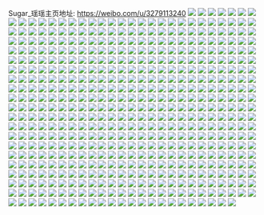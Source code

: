 Sugar_瑶瑶主页地址: https://weibo.com/u/3279113240 
![](https://wx4.sinaimg.cn/mw2000/c3734c18ly1h9cwtlo5gyj23402c0u0x.jpg) 
![](https://wx4.sinaimg.cn/mw2000/c3734c18ly1h9cwtofb34j23402c0x6p.jpg) 
![](https://wx4.sinaimg.cn/mw2000/c3734c18ly1h8xv11ge1kj21o0280kjl.jpg) 
![](https://wx4.sinaimg.cn/mw2000/c3734c18ly1h8xv0zz4asj21o0280hdt.jpg) 
![](https://wx4.sinaimg.cn/mw2000/c3734c18ly1h8sqlpsf1uj20u00u0wiv.jpg) 
![](https://wx4.sinaimg.cn/mw2000/c3734c18ly1h8bug9rjasj21o0280qv6.jpg) 
![](https://wx4.sinaimg.cn/mw2000/c3734c18ly1h8bugbm32bj21o0280x6q.jpg) 
![](https://wx4.sinaimg.cn/mw2000/c3734c18ly1h8398jupjvj22801o04qq.jpg) 
![](https://wx4.sinaimg.cn/mw2000/c3734c18ly1h8398lm7w3j22801o04qq.jpg) 
![](https://wx4.sinaimg.cn/mw2000/c3734c18ly1h7vb0co565j22c0340b2a.jpg) 
![](https://wx4.sinaimg.cn/mw2000/c3734c18ly1h7gqgfnnncj21o0280n5f.jpg) 
![](https://wx4.sinaimg.cn/mw2000/c3734c18ly1h7gqge37pzj21o0280k4a.jpg) 
![](https://wx4.sinaimg.cn/mw2000/c3734c18ly1h6s1unlax1j23402c01kz.jpg) 
![](https://wx4.sinaimg.cn/mw2000/c3734c18ly1h61y8hjea6j229c30ghdu.jpg) 
![](https://wx4.sinaimg.cn/mw2000/c3734c18ly1h61y8glfy8j23402c0b29.jpg) 
![](https://wx4.sinaimg.cn/mw2000/c3734c18ly1h5y12waksvj21o02804qp.jpg) 
![](https://wx4.sinaimg.cn/mw2000/c3734c18ly1h5o35hts9uj22c0340qv9.jpg) 
![](https://wx4.sinaimg.cn/mw2000/c3734c18ly1h5j7ly5hykj21o02804qq.jpg) 
![](https://wx4.sinaimg.cn/mw2000/c3734c18ly1h5gi66soyej22801o0u0x.jpg) 
![](https://wx4.sinaimg.cn/mw2000/c3734c18ly1h5gi67qy6lj22801o0u0x.jpg) 
![](https://wx4.sinaimg.cn/mw2000/c3734c18ly1h4tgjk8aq1j22801o04qq.jpg) 
![](https://wx4.sinaimg.cn/mw2000/c3734c18ly1h4tgjhzzm6j22801o04qq.jpg) 
![](https://wx4.sinaimg.cn/mw2000/c3734c18ly1h3wevp7551j23402c0b2a.jpg) 
![](https://wx4.sinaimg.cn/mw2000/c3734c18ly1h3obtkhdfoj21o0280qv5.jpg) 
![](https://wx4.sinaimg.cn/mw2000/c3734c18ly1h3b4tmmofcj20zo256tid.jpg) 
![](https://wx4.sinaimg.cn/mw2000/c3734c18ly1h2xjov57czj21o0280kjl.jpg) 
![](https://wx4.sinaimg.cn/mw2000/c3734c18ly1h2xjl0siffj21o0280u0x.jpg) 
![](https://wx4.sinaimg.cn/mw2000/c3734c18ly1h2qsbzoi08j21o0280kjl.jpg) 
![](https://wx4.sinaimg.cn/mw2000/c3734c18ly1h2ovbekmblj20u0140agz.jpg) 
![](https://wx4.sinaimg.cn/mw2000/c3734c18ly1h1wruit6jaj21o0280kjl.jpg) 
![](https://wx4.sinaimg.cn/mw2000/c3734c18ly1h1v6a5t65dj22c0340x6u.jpg) 
![](https://wx4.sinaimg.cn/mw2000/c3734c18ly1h1v6adlmddj22c0340e84.jpg) 
![](https://wx4.sinaimg.cn/mw2000/c3734c18ly1h1v69q4i6xj23402c0kjn.jpg) 
![](https://wx4.sinaimg.cn/mw2000/c3734c18ly1h1v6al0u6hj22c0340x6r.jpg) 
![](https://wx4.sinaimg.cn/mw2000/c3734c18ly1h1g8ryvh8ij21o0280npd.jpg) 
![](https://wx4.sinaimg.cn/mw2000/c3734c18ly1h1bkh3m2knj221p2dpnpd.jpg) 
![](https://wx4.sinaimg.cn/mw2000/c3734c18ly1h18c65bgd3j21o0280u0x.jpg) 
![](https://wx4.sinaimg.cn/mw2000/c3734c18ly1h160zv3eonj22c0340nph.jpg) 
![](https://wx4.sinaimg.cn/mw2000/c3734c18ly1h0edndc2g0j22c0340kjm.jpg) 
![](https://wx4.sinaimg.cn/mw2000/c3734c18ly1gzs9sbgiazj22c0340u0z.jpg) 
![](https://wx4.sinaimg.cn/mw2000/c3734c18ly1gzs9scot9nj22c0340e83.jpg) 
![](https://wx4.sinaimg.cn/mw2000/c3734c18ly1gzs9uuof7xj23402c0qv8.jpg) 
![](https://wx4.sinaimg.cn/mw2000/c3734c18ly1gzjqopj0wrj21o02801kz.jpg) 
![](https://wx4.sinaimg.cn/mw2000/c3734c18ly1gzjqooc8ilj21bl1zke81.jpg) 
![](https://wx4.sinaimg.cn/mw2000/c3734c18gy1gzhrvtt99uj22c0340hdw.jpg) 
![](https://wx4.sinaimg.cn/mw2000/c3734c18gy1gzhrvv8li4j21401gz4qp.jpg) 
![](https://wx4.sinaimg.cn/mw2000/c3734c18gy1gzgvlpvgd4j23402c01ky.jpg) 
![](https://wx4.sinaimg.cn/mw2000/c3734c18gy1gyzjoe46wej23402c0e83.jpg) 
![](https://wx4.sinaimg.cn/mw2000/c3734c18gy1gyzjofy54pj23402c0e83.jpg) 
![](https://wx4.sinaimg.cn/mw2000/c3734c18ly1gyxsjwhe4yj22801o0hdt.jpg) 
![](https://wx4.sinaimg.cn/mw2000/c3734c18ly1gypq2rdp6oj21o0280kjl.jpg) 
![](https://wx4.sinaimg.cn/mw2000/c3734c18ly1gyglp21ho7j20u01407dx.jpg) 
![](https://wx4.sinaimg.cn/mw2000/c3734c18ly1gyglp4kbdrj21400u012x.jpg) 
![](https://wx4.sinaimg.cn/mw2000/c3734c18ly1gyglp057q8j21400u0486.jpg) 
![](https://wx4.sinaimg.cn/mw2000/c3734c18ly1gyglp5826ej20u01407em.jpg) 
![](https://wx4.sinaimg.cn/mw2000/c3734c18ly1gyglp3r7qtj20u0140n4z.jpg) 
![](https://wx4.sinaimg.cn/mw2000/c3734c18ly1gyglp2navcj20u0140dpl.jpg) 
![](https://wx4.sinaimg.cn/mw2000/c3734c18ly1gyglp5tuj7j21400u010k.jpg) 
![](https://wx4.sinaimg.cn/mw2000/c3734c18ly1gyglp6mo95j21400u0tj8.jpg) 
![](https://wx4.sinaimg.cn/mw2000/c3734c18ly1gyglp78609j21400u0dpf.jpg) 
![](https://wx4.sinaimg.cn/mw2000/c3734c18ly1gyglp34uh1j20u0140q9j.jpg) 
![](https://wx4.sinaimg.cn/mw2000/c3734c18ly1gye8nlsbrfj234022o1kz.jpg) 
![](https://wx4.sinaimg.cn/mw2000/c3734c18ly1gye8no6hx4j23fi2ac4qs.jpg) 
![](https://wx4.sinaimg.cn/mw2000/c3734c18ly1gye8nmr98sj222n33z4qr.jpg) 
![](https://wx4.sinaimg.cn/mw2000/c3734c18ly1gy478607l7j21o0280kjl.jpg) 
![](https://wx4.sinaimg.cn/mw2000/c3734c18ly1gxqgdafb2qj21m225f7o2.jpg) 
![](https://wx4.sinaimg.cn/mw2000/c3734c18ly1gxpyimsxxnj21o0280b29.jpg) 
![](https://wx4.sinaimg.cn/mw2000/c3734c18ly1gxpyin70c4j21o02807wh.jpg) 
![](https://wx4.sinaimg.cn/mw2000/c3734c18ly1gxmv79st5bj21o0280kjl.jpg) 
![](https://wx4.sinaimg.cn/mw2000/c3734c18ly1gxmv7aqwnbj21o0280npd.jpg) 
![](https://wx4.sinaimg.cn/mw2000/c3734c18ly1gwulug15noj21kz23y7wh.jpg) 
![](https://wx4.sinaimg.cn/mw2000/c3734c18ly1gwfywuomiuj21o0281e81.jpg) 
![](https://wx4.sinaimg.cn/mw2000/c3734c18ly1gwb27v4r2dj20u014013u.jpg) 
![](https://wx4.sinaimg.cn/mw2000/c3734c18ly1gv72p6e4fej21o0280hdt.jpg) 
![](https://wx4.sinaimg.cn/mw2000/003zUP9ely1gurjx8pg2vj60u0140tei02.jpg) 
![](https://wx4.sinaimg.cn/mw2000/003zUP9ely1gui7pj2pszj61o0281x6p02.jpg) 
![](https://wx4.sinaimg.cn/mw2000/003zUP9ely1gufvxbv36nj62c0340npe02.jpg) 
![](https://wx4.sinaimg.cn/mw2000/003zUP9ely1gufvxco0efj62bh358e8202.jpg) 
![](https://wx4.sinaimg.cn/mw2000/c3734c18ly1gtz8kjys1uj22be340hdw.jpg) 
![](https://wx4.sinaimg.cn/mw2000/003zUP9ely1gtz8lf8o2uj62c034inpf02.jpg) 
![](https://wx4.sinaimg.cn/mw2000/003zUP9ely1gtsacnoompj61o0280b2902.jpg) 
![](https://wx4.sinaimg.cn/mw2000/c3734c18ly1gsvv13cu3oj22ac340qv7.jpg) 
![](https://wx4.sinaimg.cn/mw2000/c3734c18ly1gsgt34pkchj21o0281qv5.jpg) 
![](https://wx4.sinaimg.cn/mw2000/c3734c18ly1gsgt35iyjej21o0280npd.jpg) 
![](https://wx4.sinaimg.cn/mw2000/c3734c18ly1gsgt36akr5j22801o1kjl.jpg) 
![](https://wx4.sinaimg.cn/mw2000/c3734c18ly1gs8fw6y60oj20u0140qe9.jpg) 
![](https://wx4.sinaimg.cn/mw2000/c3734c18ly1gs8fw7nczbj20u0140wqe.jpg) 
![](https://wx4.sinaimg.cn/mw2000/c3734c18ly1grvyoi9gf2j2292303npe.jpg) 
![](https://wx4.sinaimg.cn/mw2000/c3734c18ly1grvyov2braj22c0340b2d.jpg) 
![](https://wx4.sinaimg.cn/mw2000/c3734c18ly1grvyodu4dmj225g2v9x6q.jpg) 
![](https://wx4.sinaimg.cn/mw2000/c3734c18ly1grsj2881gij21o0281kjl.jpg) 
![](https://wx4.sinaimg.cn/mw2000/c3734c18ly1grldp15vunj21o0280e81.jpg) 
![](https://wx4.sinaimg.cn/mw2000/c3734c18ly1grejpy6m4mj21o0280e82.jpg) 
![](https://wx4.sinaimg.cn/mw2000/c3734c18ly1gr1acmxf1ej20u0141ahe.jpg) 
![](https://wx4.sinaimg.cn/mw2000/c3734c18ly1gr1acmm68mj20u0140dny.jpg) 
![](https://wx4.sinaimg.cn/mw2000/c3734c18ly1gqrkp95fikj22c0340x6p.jpg) 
![](https://wx4.sinaimg.cn/mw2000/c3734c18ly1gqmsif4f8tj20u0140445.jpg) 
![](https://wx4.sinaimg.cn/mw2000/c3734c18ly1gqi4f7b3f2j20u0140q8e.jpg) 
![](https://wx4.sinaimg.cn/mw2000/c3734c18ly1gq9q4nnyrdj22c0340x6p.jpg) 
![](https://wx4.sinaimg.cn/mw2000/c3734c18ly1gq8m7n7hogj21o0280b2a.jpg) 
![](https://wx4.sinaimg.cn/mw2000/c3734c18ly1gq8m7pncvdj21o02817wi.jpg) 
![](https://wx4.sinaimg.cn/mw2000/c3734c18ly1gq8m7qrsrdj22c03404qr.jpg) 
![](https://wx4.sinaimg.cn/mw2000/c3734c18ly1gq41y7t5etj20u0140nb4.jpg) 
![](https://wx4.sinaimg.cn/mw2000/c3734c18ly1gq23b0qamvj21o0280u0y.jpg) 
![](https://wx4.sinaimg.cn/mw2000/c3734c18ly1gq23bqp3x1j22c03401ky.jpg) 
![](https://wx4.sinaimg.cn/mw2000/c3734c18ly1gpepbitcwxj21o02801kz.jpg) 
![](https://wx4.sinaimg.cn/mw2000/c3734c18ly1gpepbe8pgqj22c0340e82.jpg) 
![](https://wx4.sinaimg.cn/mw2000/c3734c18ly1gpepbcxpbsj22c0340hdv.jpg) 
![](https://wx4.sinaimg.cn/mw2000/c3734c18ly1gpepbgrbefj22c0340u0z.jpg) 
![](https://wx4.sinaimg.cn/mw2000/c3734c18ly1gpepbfrqouj22c0340hdu.jpg) 
![](https://wx4.sinaimg.cn/mw2000/c3734c18ly1gp2cuha2ywj22c03407wh.jpg) 
![](https://wx4.sinaimg.cn/mw2000/c3734c18ly1gp2cukfjclj21o02807wj.jpg) 
![](https://wx4.sinaimg.cn/mw2000/c3734c18ly1gowh7ls99hj21o0280qv6.jpg) 
![](https://wx4.sinaimg.cn/mw2000/c3734c18ly1goru19i7csj21o0280x6q.jpg) 
![](https://wx4.sinaimg.cn/mw2000/c3734c18ly1goru233qpej21o02801kz.jpg) 
![](https://wx4.sinaimg.cn/mw2000/c3734c18ly1gopgmf6j8bj21o0280u0x.jpg) 
![](https://wx4.sinaimg.cn/mw2000/c3734c18ly1gocm7at8rdj22c03407wj.jpg) 
![](https://wx4.sinaimg.cn/mw2000/c3734c18ly1gocm7dr1r8j22c0340hdu.jpg) 
![](https://wx4.sinaimg.cn/mw2000/c3734c18ly1gnzz0u25dgj20u0140n5l.jpg) 
![](https://wx4.sinaimg.cn/mw2000/c3734c18ly1gnzz0td9i3j20u01407a4.jpg) 
![](https://wx4.sinaimg.cn/mw2000/c3734c18ly1gnzz10d4oej20u0140gw9.jpg) 
![](https://wx4.sinaimg.cn/mw2000/c3734c18ly1gnzz0v5ae0j20u0140190.jpg) 
![](https://wx4.sinaimg.cn/mw2000/c3734c18ly1gnzz0vwuuhj20u01404am.jpg) 
![](https://wx4.sinaimg.cn/mw2000/c3734c18ly1gnzz0xhwhkj20u0140ahp.jpg) 
![](https://wx4.sinaimg.cn/mw2000/c3734c18ly1gnzz0yz289j20u014017e.jpg) 
![](https://wx4.sinaimg.cn/mw2000/c3734c18ly1gnwnmpln32j22c0340qv6.jpg) 
![](https://wx4.sinaimg.cn/mw2000/c3734c18ly1gnp3vgsosjj22c0340x6r.jpg) 
![](https://wx4.sinaimg.cn/mw2000/c3734c18ly1gnp3v9acb7j22c0340x6r.jpg) 
![](https://wx4.sinaimg.cn/mw2000/c3734c18ly1gn6nvmkv9tj21mc25snpd.jpg) 
![](https://wx4.sinaimg.cn/mw2000/c3734c18ly1gn6nvnk0jvj21o0280qv5.jpg) 
![](https://wx4.sinaimg.cn/mw2000/c3734c18ly1gmqk7pfby3j21o0280b2b.jpg) 
![](https://wx4.sinaimg.cn/mw2000/c3734c18ly1gmjoeqv5d6j22801o0npe.jpg) 
![](https://wx4.sinaimg.cn/mw2000/c3734c18ly1gmjoepyh5mj22801o0kjm.jpg) 
![](https://wx4.sinaimg.cn/mw2000/c3734c18ly1gm92mvcliyj21o02801kz.jpg) 
![](https://wx4.sinaimg.cn/mw2000/c3734c18ly1glvk13x423j21o0280u0y.jpg) 
![](https://wx4.sinaimg.cn/mw2000/c3734c18ly1glvk1586u1j21o0280npe.jpg) 
![](https://wx4.sinaimg.cn/mw2000/c3734c18ly1glvk4vtcsgj21o0280qv6.jpg) 
![](https://wx4.sinaimg.cn/mw2000/c3734c18ly1gltng3yv88j22c0340quv.jpg) 
![](https://wx4.sinaimg.cn/mw2000/c3734c18ly1gltng1yhg1j22c03407wh.jpg) 
![](https://wx4.sinaimg.cn/mw2000/c3734c18ly1gltng5xj5uj22c0340e81.jpg) 
![](https://wx4.sinaimg.cn/mw2000/c3734c18ly1gltnfyybh5j22c0340b0d.jpg) 
![](https://wx4.sinaimg.cn/mw2000/c3734c18ly1gltng94hsaj22c0340hdu.jpg) 
![](https://wx4.sinaimg.cn/mw2000/c3734c18ly1glnp2q4wkpj21o0280npd.jpg) 
![](https://wx4.sinaimg.cn/mw2000/c3734c18ly1glnp2paebhj21o0280e82.jpg) 
![](https://wx4.sinaimg.cn/mw2000/c3734c18ly1glj1nqvj82j21o0280b2a.jpg) 
![](https://wx4.sinaimg.cn/mw2000/c3734c18ly1glj1np6fzfj21o0280b2a.jpg) 
![](https://wx4.sinaimg.cn/mw2000/c3734c18ly1glj1no4187j21o02804qq.jpg) 
![](https://wx4.sinaimg.cn/mw2000/c3734c18ly1glj1nooo56j21o02804qq.jpg) 
![](https://wx4.sinaimg.cn/mw2000/c3734c18ly1gldeby46e3j21o0280e82.jpg) 
![](https://wx4.sinaimg.cn/mw2000/c3734c18ly1glaj2y2goej21o0280hdu.jpg) 
![](https://wx4.sinaimg.cn/mw2000/c3734c18ly1glaj2vnq6zj21o0280hdu.jpg) 
![](https://wx4.sinaimg.cn/mw2000/c3734c18ly1gl5avg94j6j20u0140wr1.jpg) 
![](https://wx4.sinaimg.cn/mw2000/c3734c18ly1gl5avhm9qbj20u0140wqq.jpg) 
![](https://wx4.sinaimg.cn/mw2000/c3734c18ly1gl5avifag6j20u0140n9l.jpg) 
![](https://wx4.sinaimg.cn/mw2000/c3734c18ly1gl5avgw0dqj20u0140k5y.jpg) 
![](https://wx4.sinaimg.cn/mw2000/c3734c18ly1gkwwevyuh4j20u0140jy7.jpg) 
![](https://wx4.sinaimg.cn/mw2000/c3734c18ly1gkvqrqgqpbj22c0340u0x.jpg) 
![](https://wx4.sinaimg.cn/mw2000/c3734c18ly1gkp49cq99uj21o0280u0x.jpg) 
![](https://wx4.sinaimg.cn/mw2000/c3734c18ly1gkl77eq2b6j22c0340qv7.jpg) 
![](https://wx4.sinaimg.cn/mw2000/c3734c18ly1gkgjt3p8e5j22c0340qv7.jpg) 
![](https://wx4.sinaimg.cn/mw2000/c3734c18ly1gjzl3m53i1j22c0340hdu.jpg) 
![](https://wx4.sinaimg.cn/mw2000/c3734c18ly1gjzl3g1nazj22c0340hdv.jpg) 
![](https://wx4.sinaimg.cn/mw2000/c3734c18ly1gjzl3a99dpj22c0340hdw.jpg) 
![](https://wx4.sinaimg.cn/mw2000/c3734c18ly1gjzl3eo29cj22c0340kjo.jpg) 
![](https://wx4.sinaimg.cn/mw2000/c3734c18ly1gjzl3ctry2j22c03404qt.jpg) 
![](https://wx4.sinaimg.cn/mw2000/c3734c18ly1gjzl36ewgbj22c0340kjo.jpg) 
![](https://wx4.sinaimg.cn/mw2000/c3734c18ly1gjzl38lhunj22c0340b2a.jpg) 
![](https://wx4.sinaimg.cn/mw2000/c3734c18ly1gjzl3hxuk2j22c0340kjp.jpg) 
![](https://wx4.sinaimg.cn/mw2000/c3734c18ly1gjzl3kkmocj22c0340b2e.jpg) 
![](https://wx4.sinaimg.cn/mw2000/c3734c18ly1gjx9wj72njj22c03407wj.jpg) 
![](https://wx4.sinaimg.cn/mw2000/c3734c18ly1gjx9whjc9sj22c03407wj.jpg) 
![](https://wx4.sinaimg.cn/mw2000/c3734c18ly1gjx9uw01v8j22c0340npf.jpg) 
![](https://wx4.sinaimg.cn/mw2000/c3734c18ly1gjx9uuqqcyj23402c07wl.jpg) 
![](https://wx4.sinaimg.cn/mw2000/c3734c18ly1gjx9ux40c1j21o0280u0x.jpg) 
![](https://wx4.sinaimg.cn/mw2000/c3734c18ly1gjtrrlk6swj22c0340e83.jpg) 
![](https://wx4.sinaimg.cn/mw2000/c3734c18ly1gjpuszbg92j22c0340x6q.jpg) 
![](https://wx4.sinaimg.cn/mw2000/c3734c18ly1gjput0emxmj22c0340b2b.jpg) 
![](https://wx4.sinaimg.cn/mw2000/c3734c18ly1gjput1jl1aj22c03401kz.jpg) 
![](https://wx4.sinaimg.cn/mw2000/c3734c18ly1gjput2p1blj22c0340qv6.jpg) 
![](https://wx4.sinaimg.cn/mw2000/c3734c18ly1gjpuva6i92j21o0280npd.jpg) 
![](https://wx4.sinaimg.cn/mw2000/c3734c18ly1gjngh0m1zvj20u0140gwp.jpg) 
![](https://wx4.sinaimg.cn/mw2000/c3734c18ly1gjngh1c62kj20u0140tkx.jpg) 
![](https://wx4.sinaimg.cn/mw2000/c3734c18ly1gji8vlkwvtj21o0280u0x.jpg) 
![](https://wx4.sinaimg.cn/mw2000/c3734c18ly1gjgk37llcaj21o0280u0x.jpg) 
![](https://wx4.sinaimg.cn/mw2000/c3734c18ly1gjgk38aeugj21o0280u0x.jpg) 
![](https://wx4.sinaimg.cn/mw2000/c3734c18ly1gja0xj0nmmj23402c0hdt.jpg) 
![](https://wx4.sinaimg.cn/mw2000/c3734c18ly1gja0w53bn9j22c0340hdu.jpg) 
![](https://wx4.sinaimg.cn/mw2000/c3734c18ly1gja0xlbqx3j21o0280u0x.jpg) 
![](https://wx4.sinaimg.cn/mw2000/c3734c18ly1gja0xmb16gj21o0280x6p.jpg) 
![](https://wx4.sinaimg.cn/mw2000/c3734c18ly1gj64yk2iptj21o02801ky.jpg) 
![](https://wx4.sinaimg.cn/mw2000/c3734c18ly1gj3pin9bekj22c0340qv8.jpg) 
![](https://wx4.sinaimg.cn/mw2000/c3734c18ly1giykluhaelj21o0280u0x.jpg) 
![](https://wx4.sinaimg.cn/mw2000/c3734c18ly1giorzkev0mj22c0340e83.jpg) 
![](https://wx4.sinaimg.cn/mw2000/c3734c18ly1giorzj5gjqj22c0340x6q.jpg) 
![](https://wx4.sinaimg.cn/mw2000/c3734c18ly1giorvk9qr9j21o0280kjm.jpg) 
![](https://wx4.sinaimg.cn/mw2000/c3734c18ly1giorvl5gshj21o0280kjm.jpg) 
![](https://wx4.sinaimg.cn/mw2000/c3734c18ly1giorvizh6hj21o0280hdu.jpg) 
![](https://wx4.sinaimg.cn/mw2000/c3734c18ly1giorvm5jr3j21o02801kz.jpg) 
![](https://wx4.sinaimg.cn/mw2000/c3734c18ly1gilukt047bj21o02804qq.jpg) 
![](https://wx4.sinaimg.cn/mw2000/c3734c18ly1gilulvqegcj22c0340qv6.jpg) 
![](https://wx4.sinaimg.cn/mw2000/c3734c18ly1gi5rx7plbjj23402c01kx.jpg) 
![](https://wx4.sinaimg.cn/mw2000/c3734c18ly1gh840xbzu2j20yi22owq6.jpg) 
![](https://wx4.sinaimg.cn/mw2000/c3734c18ly1gh7zvdfttpj22801o0qv5.jpg) 
![](https://wx4.sinaimg.cn/mw2000/c3734c18ly1gh7zve8efsj22801o0qv5.jpg) 
![](https://wx4.sinaimg.cn/mw2000/c3734c18ly1gh2h52ohcmj20u0140jwj.jpg) 
![](https://wx4.sinaimg.cn/mw2000/c3734c18ly1ggrvncjao4j22c0340qv8.jpg) 
![](https://wx4.sinaimg.cn/mw2000/c3734c18ly1ggrvmqyecvj22c0340hdw.jpg) 
![](https://wx4.sinaimg.cn/mw2000/c3734c18ly1ggrvmh7mqxj22c0340x6q.jpg) 
![](https://wx4.sinaimg.cn/mw2000/c3734c18ly1ggrvmbjcgpj22c0340u0z.jpg) 
![](https://wx4.sinaimg.cn/mw2000/c3734c18ly1ggrvlraxypj22c0340kjn.jpg) 
![](https://wx4.sinaimg.cn/mw2000/c3734c18ly1ggrvlfqnchj22c03407wj.jpg) 
![](https://wx4.sinaimg.cn/mw2000/c3734c18ly1ggrvl9307cj22c0340qv8.jpg) 
![](https://wx4.sinaimg.cn/mw2000/c3734c18ly1ggrvll4uqhj22c0340e83.jpg) 
![](https://wx4.sinaimg.cn/mw2000/c3734c18ly1ggrvksft0hj22c03407wi.jpg) 
![](https://wx4.sinaimg.cn/mw2000/c3734c18ly1ggrvmwiez5j22c03407wj.jpg) 
![](https://wx4.sinaimg.cn/mw2000/c3734c18ly1ggrvn38jr3j22c0340x6r.jpg) 
![](https://wx4.sinaimg.cn/mw2000/c3734c18ly1ggokqafhedj22c03401l1.jpg) 
![](https://wx4.sinaimg.cn/mw2000/c3734c18ly1ggdjjb0oywj21o02807wi.jpg) 
![](https://wx4.sinaimg.cn/mw2000/c3734c18ly1ggdjj9ibq8j21o02804qq.jpg) 
![](https://wx4.sinaimg.cn/mw2000/c3734c18ly1gfqyh2o0pdj22c0340b2c.jpg) 
![](https://wx4.sinaimg.cn/mw2000/c3734c18ly1gfe7m2t2lcj21o0280b2a.jpg) 
![](https://wx4.sinaimg.cn/mw2000/c3734c18ly1gf8jv5jsdgj21o0280npe.jpg) 
![](https://wx4.sinaimg.cn/mw2000/c3734c18ly1gf6vt3qn7tj21o0280hdt.jpg) 
![](https://wx4.sinaimg.cn/mw2000/c3734c18ly1getiv327bmj22c0340hdu.jpg) 
![](https://wx4.sinaimg.cn/mw2000/c3734c18ly1ge5602j5qpj24ey2xzkjq.jpg) 
![](https://wx4.sinaimg.cn/mw2000/c3734c18ly1ge55yxd2t9j20yi22ob2b.jpg) 
![](https://wx4.sinaimg.cn/mw2000/c3734c18ly1ge1pztvzbpj22c0340hdu.jpg) 
![](https://wx4.sinaimg.cn/mw2000/c3734c18ly1gdzg7y9mcfj20yi22ou0z.jpg) 
![](https://wx4.sinaimg.cn/mw2000/c3734c18ly1gdwmvg1kcxj22k43u6kjr.jpg) 
![](https://wx4.sinaimg.cn/mw2000/c3734c18ly1gdwmvb6v73j241l2p2e8a.jpg) 
![](https://wx4.sinaimg.cn/mw2000/c3734c18ly1gdwmwt2dkpj23nd2fl7wo.jpg) 
![](https://wx4.sinaimg.cn/mw2000/c3734c18ly1gdwmujjmpgj24g6365npj.jpg) 
![](https://wx4.sinaimg.cn/mw2000/c3734c18ly1gdq2edu66ej20vc15sx2x.jpg) 
![](https://wx4.sinaimg.cn/mw2000/c3734c18ly1gdlkl2vzppj21o02804qq.jpg) 
![](https://wx4.sinaimg.cn/mw2000/c3734c18ly1gdlkl0abvjj21o0280e82.jpg) 
![](https://wx4.sinaimg.cn/mw2000/c3734c18ly1gd8rybjsmzj21o0280e82.jpg) 
![](https://wx4.sinaimg.cn/mw2000/c3734c18ly1gd6jo9ptc4j21o0280npe.jpg) 
![](https://wx4.sinaimg.cn/mw2000/c3734c18ly1gd47jm1k59j22c0340qv6.jpg) 
![](https://wx4.sinaimg.cn/mw2000/c3734c18ly1gd47jl1soqj22c0340hdu.jpg) 
![](https://wx4.sinaimg.cn/mw2000/c3734c18ly1gd47jjuzgij21o0280npd.jpg) 
![](https://wx4.sinaimg.cn/mw2000/c3734c18ly1gd47jn0it9j21o0280qv5.jpg) 
![](https://wx4.sinaimg.cn/mw2000/c3734c18ly1gcunwhmoqzj21o02804qq.jpg) 
![](https://wx4.sinaimg.cn/mw2000/c3734c18ly1gcunwk48bxj22c0340npf.jpg) 
![](https://wx4.sinaimg.cn/mw2000/c3734c18ly1gcunwnkdivj22c03407wi.jpg) 
![](https://wx4.sinaimg.cn/mw2000/c3734c18ly1gcunwrja80j22c0340u0y.jpg) 
![](https://wx4.sinaimg.cn/mw2000/c3734c18ly1gcunwukeqxj23402c0u0y.jpg) 
![](https://wx4.sinaimg.cn/mw2000/c3734c18ly1gcramqvm3nj21o0280x6q.jpg) 
![](https://wx4.sinaimg.cn/mw2000/c3734c18ly1gcqcbnfjvcj21o027v7wh.jpg) 
![](https://wx4.sinaimg.cn/mw2000/c3734c18ly1gcorzqlt3qj20u014049z.jpg) 
![](https://wx4.sinaimg.cn/mw2000/c3734c18ly1gcorzq6h07j20u0140qfb.jpg) 
![](https://wx4.sinaimg.cn/mw2000/c3734c18ly1gbxrqd76k2j21o0280kjm.jpg) 
![](https://wx4.sinaimg.cn/mw2000/c3734c18ly1gbidl8d9h1j21o0280qv5.jpg) 
![](https://wx4.sinaimg.cn/mw2000/c3734c18ly1gbidl6vlbjj21o02804qq.jpg) 
![](https://wx4.sinaimg.cn/mw2000/c3734c18ly1gbeeiikjnjj22c0340npe.jpg) 
![](https://wx4.sinaimg.cn/mw2000/c3734c18ly1gbdsramgbhj22c0340u0y.jpg) 
![](https://wx4.sinaimg.cn/mw2000/c3734c18ly1gbdjh6pjknj22c03404qr.jpg) 
![](https://wx4.sinaimg.cn/mw2000/c3734c18ly1gbdjh7xqooj22c0340kjn.jpg) 
![](https://wx4.sinaimg.cn/mw2000/c3734c18ly1gbdjhej3k1j22c0340qv8.jpg) 
![](https://wx4.sinaimg.cn/mw2000/c3734c18ly1gbdjhclasdj22c0340kjn.jpg) 
![](https://wx4.sinaimg.cn/mw2000/c3734c18ly1gbdjh8uwqej23402c0u0x.jpg) 
![](https://wx4.sinaimg.cn/mw2000/c3734c18ly1gbdjhanvfxj23402c0qv5.jpg) 
![](https://wx4.sinaimg.cn/mw2000/c3734c18ly1gbdjhj6kvtj22c03404qr.jpg) 
![](https://wx4.sinaimg.cn/mw2000/c3734c18ly1gbdjhfpaf1j22c03404qr.jpg) 
![](https://wx4.sinaimg.cn/mw2000/c3734c18ly1gbdjhi3dujj22c0340hdv.jpg) 
![](https://wx4.sinaimg.cn/mw2000/c3734c18ly1gazdpvnmbvj21o0280u0x.jpg) 
![](https://wx4.sinaimg.cn/mw2000/c3734c18ly1gazdqf2f8lj21o0280u0x.jpg) 
![](https://wx4.sinaimg.cn/mw2000/c3734c18ly1gazdqi2ijqj21o0280u0x.jpg) 
![](https://wx4.sinaimg.cn/mw2000/c3734c18ly1gav0hh2ez3j22c0340e83.jpg) 
![](https://wx4.sinaimg.cn/mw2000/c3734c18ly1gav0hilm7vj23402c0x6r.jpg) 
![](https://wx4.sinaimg.cn/mw2000/c3734c18ly1gaadu49ubaj22c0340kjo.jpg) 
![](https://wx4.sinaimg.cn/mw2000/c3734c18ly1gaadu60slnj22c0340qv8.jpg) 
![](https://wx4.sinaimg.cn/mw2000/c3734c18ly1gaadu31g1sj22c0340npf.jpg) 
![](https://wx4.sinaimg.cn/mw2000/c3734c18ly1gaadu7ujj3j22c0340b2d.jpg) 
![](https://wx4.sinaimg.cn/mw2000/c3734c18ly1gaadu9gi7bj22c0340kjo.jpg) 
![](https://wx4.sinaimg.cn/mw2000/c3734c18ly1ga4p5j096aj22c03407wj.jpg) 
![](https://wx4.sinaimg.cn/mw2000/c3734c18ly1ga4p5l45m9j23402c0qv7.jpg) 
![](https://wx4.sinaimg.cn/mw2000/c3734c18ly1ga4p5mbvxbj21o0280x6p.jpg) 
![](https://wx4.sinaimg.cn/mw2000/c3734c18ly1g9k0ixxfx8j20u0140hdt.jpg) 
![](https://wx4.sinaimg.cn/mw2000/c3734c18ly1g9f442ydqrj22c0340hdw.jpg) 
![](https://wx4.sinaimg.cn/mw2000/c3734c18ly1g9f444ai5bj23402c04qs.jpg) 
![](https://wx4.sinaimg.cn/mw2000/c3734c18ly1g8ypgvw8dej20u0140n67.jpg) 
![](https://wx4.sinaimg.cn/mw2000/c3734c18ly1g8wiagmwztj22c03401kz.jpg) 
![](https://wx4.sinaimg.cn/mw2000/c3734c18ly1g8dondkyikj22c0340qv6.jpg) 
![](https://wx4.sinaimg.cn/mw2000/c3734c18ly1g8doneycf5j22c0340x6r.jpg) 
![](https://wx4.sinaimg.cn/mw2000/c3734c18ly1g8dongc8szj22c0340x6r.jpg) 
![](https://wx4.sinaimg.cn/mw2000/c3734c18ly1g8donhn8r5j22c0340hdv.jpg) 
![](https://wx4.sinaimg.cn/mw2000/c3734c18ly1g8doncdix3j22c0340e83.jpg) 
![](https://wx4.sinaimg.cn/mw2000/c3734c18ly1g8513curm7j20yi22ob29.jpg) 
![](https://wx4.sinaimg.cn/mw2000/c3734c18ly1g80aoc16jvj21cc1sgnpf.jpg) 
![](https://wx4.sinaimg.cn/mw2000/c3734c18ly1g80ap20ggtj25423epqvh.jpg) 
![](https://wx4.sinaimg.cn/mw2000/c3734c18ly1g7ynpx1m2fj21o0280kjl.jpg) 
![](https://wx4.sinaimg.cn/mw2000/c3734c18ly1g7ynpwegi8j21o02804qq.jpg) 
![](https://wx4.sinaimg.cn/mw2000/c3734c18ly1g7bsvtkj7rj20u0140hdt.jpg) 
![](https://wx4.sinaimg.cn/mw2000/c3734c18ly1g76l0u4xioj22c03407wj.jpg) 
![](https://wx4.sinaimg.cn/mw2000/c3734c18ly1g73wgtca23j22c0340x6p.jpg) 
![](https://wx4.sinaimg.cn/mw2000/c3734c18ly1g6xzehyd7vj22c0340x6q.jpg) 
![](https://wx4.sinaimg.cn/mw2000/c3734c18ly1g6xzek4gvcj22c0340hdv.jpg) 
![](https://wx4.sinaimg.cn/mw2000/c3734c18ly1g6xzel4b4gj22c0340qv5.jpg) 
![](https://wx4.sinaimg.cn/mw2000/c3734c18ly1g6xzegrdefj22c0340hdt.jpg) 
![](https://wx4.sinaimg.cn/mw2000/c3734c18ly1g6n795ieovj20u01400zn.jpg) 
![](https://wx4.sinaimg.cn/mw2000/c3734c18ly1g6n795qai3j20u0140n90.jpg) 
![](https://wx4.sinaimg.cn/mw2000/c3734c18ly1g6n7966b6uj20u0140alx.jpg) 
![](https://wx4.sinaimg.cn/mw2000/c3734c18ly1g69cm5kf5dj22c0340b2a.jpg) 
![](https://wx4.sinaimg.cn/mw2000/c3734c18ly1g69cm9dfl6j22c03407wi.jpg) 
![](https://wx4.sinaimg.cn/mw2000/c3734c18ly1g69cmd6lipj22c0340u0x.jpg) 
![](https://wx4.sinaimg.cn/mw2000/c3734c18ly1g69c59neffj22c0340qv6.jpg) 
![](https://wx4.sinaimg.cn/mw2000/c3734c18ly1g5p0k359p4j21400u00xn.jpg) 
![](https://wx4.sinaimg.cn/mw2000/c3734c18ly1g5p0k2f2amj20u0140q8c.jpg) 
![](https://wx4.sinaimg.cn/mw2000/c3734c18ly1g58ctiinklj22c03404qq.jpg) 
![](https://wx4.sinaimg.cn/mw2000/c3734c18ly1g58ctksortj22c0340kjm.jpg) 
![](https://wx4.sinaimg.cn/mw2000/c3734c18ly1g58ctja6voj22c0340x6p.jpg) 
![](https://wx4.sinaimg.cn/mw2000/c3734c18ly1g4s3w149bqj22c0340e82.jpg) 
![](https://wx4.sinaimg.cn/mw2000/c3734c18ly1g4s3w2w6adj22c0340hdu.jpg) 
![](https://wx4.sinaimg.cn/mw2000/c3734c18ly1g4s3w4gcvlj22c0340qv5.jpg) 
![](https://wx4.sinaimg.cn/mw2000/c3734c18ly1g4s3w5yi0sj22c03404qq.jpg) 
![](https://wx4.sinaimg.cn/mw2000/c3734c18ly1g4s3vzaax0j22c0340hdu.jpg) 
![](https://wx4.sinaimg.cn/mw2000/c3734c18ly1g4s3w7zhatj22c0340qv6.jpg) 
![](https://wx4.sinaimg.cn/mw2000/c3734c18ly1g4id1cgdi0j20vc15s7p5.jpg) 
![](https://wx4.sinaimg.cn/mw2000/c3734c18ly1g4d93dkhifj22c0340b2a.jpg) 
![](https://wx4.sinaimg.cn/mw2000/c3734c18ly1g4d93be007j22c0340qv7.jpg) 
![](https://wx4.sinaimg.cn/mw2000/c3734c18ly1g4d93c4909j23402c07wh.jpg) 
![](https://wx4.sinaimg.cn/mw2000/c3734c18ly1g3v85jzslfj22c0340x6p.jpg) 
![](https://wx4.sinaimg.cn/mw2000/c3734c18ly1g3mgu5b34oj20vc15s7h7.jpg) 
![](https://wx4.sinaimg.cn/mw2000/c3734c18ly1g2yv7as47jj20vc15s4gs.jpg) 
![](https://wx4.sinaimg.cn/mw2000/c3734c18ly1g2i6vhsru6j22c03407wj.jpg) 
![](https://wx4.sinaimg.cn/mw2000/c3734c18ly1g2fyhin3d0j22c03401ky.jpg) 
![](https://wx4.sinaimg.cn/mw2000/c3734c18ly1g18fp0s139j22c0340b2b.jpg) 
![](https://wx4.sinaimg.cn/mw2000/c3734c18ly1g18fp1tndlj22c03401ky.jpg) 
![](https://wx4.sinaimg.cn/mw2000/c3734c18ly1g18fp39ug3j22c0340kjn.jpg) 
![](https://wx4.sinaimg.cn/mw2000/c3734c18ly1g18fp4mcl5j22c03407wk.jpg) 
![](https://wx4.sinaimg.cn/mw2000/c3734c18ly1g18fp5zsthj22c0340b2b.jpg) 
![](https://wx4.sinaimg.cn/mw2000/c3734c18ly1g18foz5lhaj22c0340x6q.jpg) 
![](https://wx4.sinaimg.cn/mw2000/c3734c18ly1g18fp7b9ahj22c0340b2a.jpg) 
![](https://wx4.sinaimg.cn/mw2000/c3734c18ly1g18fp8kn5fj22c0340u0x.jpg) 
![](https://wx4.sinaimg.cn/mw2000/c3734c18ly1g0pudqk25cj213y0u0npd.jpg) 
![](https://wx4.sinaimg.cn/mw2000/c3734c18ly1g0ifv180ozj21o027ub2d.jpg) 
![](https://wx4.sinaimg.cn/mw2000/c3734c18ly1g0ifuzp2s0j21o027ue85.jpg) 
![](https://wx4.sinaimg.cn/mw2000/c3734c18ly1g04nx939n0j23402c0u0x.jpg) 
![](https://wx4.sinaimg.cn/mw2000/c3734c18ly1g04nxbnxsij22c0340npf.jpg) 
![](https://wx4.sinaimg.cn/mw2000/c3734c18ly1g04nx6t4hej22c0340e8f.jpg) 
![](https://wx4.sinaimg.cn/mw2000/c3734c18ly1g04nxg626kj22c03407ws.jpg) 
![](https://wx4.sinaimg.cn/mw2000/c3734c18ly1g04nxkfmrpj22c0340e8c.jpg) 
![](https://wx4.sinaimg.cn/mw2000/c3734c18ly1fz8853l49ij22c02c0qv6.jpg) 
![](https://wx4.sinaimg.cn/mw2000/c3734c18ly1fz884w2fqtj22c02c01ky.jpg) 
![](https://wx4.sinaimg.cn/mw2000/c3734c18ly1fz884yf525j22c02c0npe.jpg) 
![](https://wx4.sinaimg.cn/mw2000/c3734c18ly1fz884zp5d6j22c02c0qv6.jpg) 
![](https://wx4.sinaimg.cn/mw2000/c3734c18ly1fz8850s1qpj22c02c07wi.jpg) 
![](https://wx4.sinaimg.cn/mw2000/c3734c18ly1fz88527bjkj22c02c0kjn.jpg) 
![](https://wx4.sinaimg.cn/mw2000/c3734c18ly1fz884x40gtj22c0340npe.jpg) 
![](https://wx4.sinaimg.cn/mw2000/c3734c18ly1fytt4zddglj20k00qojx3.jpg) 
![](https://wx4.sinaimg.cn/mw2000/c3734c18ly1fytt4zkyvbj20k00qon36.jpg) 
![](https://wx4.sinaimg.cn/mw2000/c3734c18ly1fyltngbnqnj21bf0qpwqp.jpg) 
![](https://wx4.sinaimg.cn/mw2000/c3734c18ly1fy7t0xmj8oj20k00qoh7b.jpg) 
![](https://wx4.sinaimg.cn/mw2000/c3734c18ly1fy6f3ax2uuj22ps1j0kjt.jpg) 
![](https://wx4.sinaimg.cn/mw2000/c3734c18ly1fy6f22d575j22c03404r1.jpg) 
![](https://wx4.sinaimg.cn/mw2000/c3734c18ly1fy6f29x9n5j22c0340x73.jpg) 
![](https://wx4.sinaimg.cn/mw2000/c3734c18ly1fy6f1wrzt3j21o02ynx6u.jpg) 
![](https://wx4.sinaimg.cn/mw2000/c3734c18ly1fy6f2klnl3j22c0340qvg.jpg) 
![](https://wx4.sinaimg.cn/mw2000/c3734c18ly1fy6f1se79zj22c0340qvh.jpg) 
![](https://wx4.sinaimg.cn/mw2000/c3734c18ly1fy6f2unqbtj23402c0e8e.jpg) 
![](https://wx4.sinaimg.cn/mw2000/c3734c18ly1fy6f32et17j23402c04r4.jpg) 
![](https://wx4.sinaimg.cn/mw2000/c3734c18ly1fy6f36b19tj22ps1j01l3.jpg) 
![](https://wx4.sinaimg.cn/mw2000/c3734c18ly1fy2kb1mbgej22c0340kju.jpg) 
![](https://wx4.sinaimg.cn/mw2000/c3734c18ly1fy2kbh32obj22c03401l8.jpg) 
![](https://wx4.sinaimg.cn/mw2000/c3734c18ly1fy1f13qqg1j21hc140aq7.jpg) 
![](https://wx4.sinaimg.cn/mw2000/c3734c18ly1fxez3cvehqj20xc18e1ky.jpg) 
![](https://wx4.sinaimg.cn/mw2000/c3734c18ly1fxb57effx0j22c0340npe.jpg) 
![](https://wx4.sinaimg.cn/mw2000/c3734c18ly1fxb57g2pm9j22c03401kz.jpg) 
![](https://wx4.sinaimg.cn/mw2000/c3734c18ly1fwxa5q8e3cj21o02yo7wm.jpg) 
![](https://wx4.sinaimg.cn/mw2000/c3734c18ly1fwxa5my0koj21o02yo1l3.jpg) 
![](https://wx4.sinaimg.cn/mw2000/c3734c18ly1fwqi8f8lemj22c0340u0y.jpg) 
![](https://wx4.sinaimg.cn/mw2000/c3734c18ly1fwqi8hutw1j22c0340qv6.jpg) 
![](https://wx4.sinaimg.cn/mw2000/c3734c18ly1fwqi8kiz1ij22c0340x6q.jpg) 
![](https://wx4.sinaimg.cn/mw2000/c3734c18ly1fwqi9882r7j22c0340kjl.jpg) 
![](https://wx4.sinaimg.cn/mw2000/c3734c18ly1fwqi8n18jgj22c0340x6s.jpg) 
![](https://wx4.sinaimg.cn/mw2000/c3734c18ly1fwqi9aj2hrj22c0340kjn.jpg) 
![](https://wx4.sinaimg.cn/mw2000/c3734c18ly1fwqi9cx86mj22c0340npg.jpg) 
![](https://wx4.sinaimg.cn/mw2000/c3734c18ly1fwfzybbphjj22c0340x6r.jpg) 
![](https://wx4.sinaimg.cn/mw2000/c3734c18ly1fwfzyey2yjj22c0340u0z.jpg) 
![](https://wx4.sinaimg.cn/mw2000/c3734c18ly1fvyy7qrdzvj22c0340hdv.jpg) 
![](https://wx4.sinaimg.cn/mw2000/c3734c18ly1fvyy7peemgj22c0340npe.jpg) 
![](https://wx4.sinaimg.cn/mw2000/c3734c18ly1fvxgmlvbh9j22c0340x6p.jpg) 
![](https://wx4.sinaimg.cn/mw2000/c3734c18ly1fvxgmn7is1j22c0340qv5.jpg) 
![](https://wx4.sinaimg.cn/mw2000/c3734c18ly1fvwfgiockej227v1o07wk.jpg) 
![](https://wx4.sinaimg.cn/mw2000/c3734c18ly1fvv5n3cz4pj22c03407wi.jpg) 
![](https://wx4.sinaimg.cn/mw2000/c3734c18ly1fvv5n0te2zj22c03401ky.jpg) 
![](https://wx4.sinaimg.cn/mw2000/c3734c18ly1fvm6hq5bm3j22qn3n91ky.jpg) 
![](https://wx4.sinaimg.cn/mw2000/c3734c18ly1fviq29tmi5j22c0340hdu.jpg) 
![](https://wx4.sinaimg.cn/mw2000/c3734c18ly1fviq2co168j22c0340b2c.jpg) 
![](https://wx4.sinaimg.cn/mw2000/c3734c18ly1fvestq9wccj22c0340b2b.jpg) 
![](https://wx4.sinaimg.cn/mw2000/c3734c18ly1fvesruct74j22c0340hdv.jpg) 
![](https://wx4.sinaimg.cn/mw2000/c3734c18ly1fvessiw0v9j22c0340npf.jpg) 
![](https://wx4.sinaimg.cn/mw2000/c3734c18ly1fvesrizh5fj22c03407wi.jpg) 
![](https://wx4.sinaimg.cn/mw2000/c3734c18ly1fvesrl0hqyj22c0340hdv.jpg) 
![](https://wx4.sinaimg.cn/mw2000/c3734c18ly1fvesrrp8isj22c03404qr.jpg) 
![](https://wx4.sinaimg.cn/mw2000/c3734c18ly1fvesx1qrv5j22c03404qr.jpg) 
![](https://wx4.sinaimg.cn/mw2000/c3734c18ly1fvestodij7j22c0340qv6.jpg) 
![](https://wx4.sinaimg.cn/mw2000/c3734c18ly1fvesung70vj22c0340hdv.jpg) 
![](https://wx4.sinaimg.cn/mw2000/c3734c18ly1fvam0kjccmj22c03407wl.jpg) 
![](https://wx4.sinaimg.cn/mw2000/c3734c18ly1fuwoeove7fj22c03407wi.jpg) 
![](https://wx4.sinaimg.cn/mw2000/c3734c18ly1fuwoenbu7oj22c0340hdv.jpg) 
![](https://wx4.sinaimg.cn/mw2000/c3734c18ly1fuwoetkqh0j22c03407wk.jpg) 
![](https://wx4.sinaimg.cn/mw2000/c3734c18ly1fuwoevy5a5j22c0340kjm.jpg) 
![](https://wx4.sinaimg.cn/mw2000/c3734c18ly1fuwoezsr6ej22c0340b2a.jpg) 
![](https://wx4.sinaimg.cn/mw2000/c3734c18gy1furd8ujnmuj22c03404qs.jpg) 
![](https://wx4.sinaimg.cn/mw2000/c3734c18gy1furd903gqzj22c03407wn.jpg) 
![](https://wx4.sinaimg.cn/mw2000/c3734c18gy1furd9449tsj22c0340u11.jpg) 
![](https://wx4.sinaimg.cn/mw2000/c3734c18gy1furd9hr8bkj22c0340qv9.jpg) 
![](https://wx4.sinaimg.cn/mw2000/c3734c18gy1furd8nmwjhj22c0340b2b.jpg) 
![](https://wx4.sinaimg.cn/mw2000/c3734c18gy1furd9ogixwj22c03404qt.jpg) 
![](https://wx4.sinaimg.cn/mw2000/c3734c18ly1fuoigahvwnj22c0340b2a.jpg) 
![](https://wx4.sinaimg.cn/mw2000/c3734c18ly1fuoigcbtxfj22c0340u0y.jpg) 
![](https://wx4.sinaimg.cn/mw2000/c3734c18ly1fuoigghs4fj22c0340b2c.jpg) 
![](https://wx4.sinaimg.cn/mw2000/c3734c18ly1fuoigiwlrqj22c0340u0z.jpg) 
![](https://wx4.sinaimg.cn/mw2000/c3734c18ly1fuoigl7i7qj22c0340kjo.jpg) 
![](https://wx4.sinaimg.cn/mw2000/c3734c18ly1fuoign56hhj22c0340b2b.jpg) 
![](https://wx4.sinaimg.cn/mw2000/c3734c18ly1fufdtyou30j20qo108k30.jpg) 
![](https://wx4.sinaimg.cn/mw2000/c3734c18ly1fufdu262x8j21sg2dsu14.jpg) 
![](https://wx4.sinaimg.cn/mw2000/c3734c18ly1fufdu36p35j20qo0zk7dk.jpg) 
![](https://wx4.sinaimg.cn/mw2000/c3734c18ly1fufdu3igclj20qo0zkqc1.jpg) 
![](https://wx4.sinaimg.cn/mw2000/c3734c18ly1fufdu703ffj22c0340e89.jpg) 
![](https://wx4.sinaimg.cn/mw2000/c3734c18ly1fubmtvr500j22c0340hdu.jpg) 
![](https://wx4.sinaimg.cn/mw2000/c3734c18ly1fubmtxdzn3j22c0340qv6.jpg) 
![](https://wx4.sinaimg.cn/mw2000/c3734c18ly1fu996sdapdj22c03407wj.jpg) 
![](https://wx4.sinaimg.cn/mw2000/c3734c18ly1fu996uxjkjj22c0340kjn.jpg) 
![](https://wx4.sinaimg.cn/mw2000/c3734c18ly1fu8g8g8s4oj22ar340x6w.jpg) 
![](https://wx4.sinaimg.cn/mw2000/c3734c18ly1fu8g876p1hj22ae340qvd.jpg) 
![](https://wx4.sinaimg.cn/mw2000/c3734c18ly1fu4bg8445bj22c0340e82.jpg) 
![](https://wx4.sinaimg.cn/mw2000/c3734c18ly1ftyrtbcx1ej21hc1z41ky.jpg) 
![](https://wx4.sinaimg.cn/mw2000/c3734c18ly1ftbfaaw7y2j22c0340b2b.jpg) 
![](https://wx4.sinaimg.cn/mw2000/c3734c18ly1ftapxjnk07j22c03407wi.jpg) 
![](https://wx4.sinaimg.cn/mw2000/c3734c18ly1ftapxmbv8uj22c03404qq.jpg) 
![](https://wx4.sinaimg.cn/mw2000/c3734c18ly1ftapxkovfkj20qo0zknek.jpg) 
![](https://wx4.sinaimg.cn/mw2000/c3734c18ly1ftapxi37rvj20qo0zkdvs.jpg) 
![](https://wx4.sinaimg.cn/mw2000/c3734c18gy1ft93evkwkfj20ku0rstd2.jpg) 
![](https://wx4.sinaimg.cn/mw2000/c3734c18gy1ft74txqh8pj22c0340b2b.jpg) 
![](https://wx4.sinaimg.cn/mw2000/c3734c18gy1ft74uq1qv5j22c03404qr.jpg) 
![](https://wx4.sinaimg.cn/mw2000/c3734c18gy1ft74v0lyulj22c0340qv6.jpg) 
![](https://wx4.sinaimg.cn/mw2000/c3734c18gy1ft74v5fmtbj22c03401ky.jpg) 
![](https://wx4.sinaimg.cn/mw2000/c3734c18gy1ft74vac7cfj22c03401ky.jpg) 
![](https://wx4.sinaimg.cn/mw2000/c3734c18gy1ft74w90dg1j22c0340qv7.jpg) 
![](https://wx4.sinaimg.cn/mw2000/c3734c18gy1ft5qb7omykj22c0340qv6.jpg) 
![](https://wx4.sinaimg.cn/mw2000/c3734c18gy1fsz7pqml44j20v815onpd.jpg) 
![](https://wx4.sinaimg.cn/mw2000/c3734c18ly1fsx0tdenvaj21hf1z44qq.jpg) 
![](https://wx4.sinaimg.cn/mw2000/c3734c18ly1fsx0t5e6tij21hf1z41ky.jpg) 
![](https://wx4.sinaimg.cn/mw2000/c3734c18ly1fsl6bd1r25j22c0340e82.jpg) 
![](https://wx4.sinaimg.cn/mw2000/c3734c18ly1fsl6bblmebj22c0340npe.jpg) 
![](https://wx4.sinaimg.cn/mw2000/c3734c18ly1fsl6bn18k3j22c0340hdu.jpg) 
![](https://wx4.sinaimg.cn/mw2000/c3734c18ly1fsl6bf5i0ej22c0340b2a.jpg) 
![](https://wx4.sinaimg.cn/mw2000/c3734c18ly1fsl6bgjqcij22c0340e82.jpg) 
![](https://wx4.sinaimg.cn/mw2000/c3734c18ly1fsl6be34q8j22c03401ky.jpg) 
![](https://wx4.sinaimg.cn/mw2000/c3734c18ly1fsl6bi82n0j22c03404qq.jpg) 
![](https://wx4.sinaimg.cn/mw2000/c3734c18ly1fsl6blwrwvj22c03404qr.jpg) 
![](https://wx4.sinaimg.cn/mw2000/c3734c18ly1fsj6c70hcaj22c0340kjm.jpg) 
![](https://wx4.sinaimg.cn/mw2000/c3734c18ly1fsj6c86cfgj22c03407wi.jpg) 
![](https://wx4.sinaimg.cn/mw2000/c3734c18ly1fsj6c99dymj22c03407wj.jpg) 
![](https://wx4.sinaimg.cn/mw2000/c3734c18ly1fsj6cat7ocj22c0340kjm.jpg) 
![](https://wx4.sinaimg.cn/mw2000/c3734c18ly1fshtb8iwxdj22c0340npd.jpg) 
![](https://wx4.sinaimg.cn/mw2000/c3734c18ly1fshtbjlak4j22c0340npd.jpg) 
![](https://wx4.sinaimg.cn/mw2000/c3734c18ly1fs3vnjbwnxj21hc1z4b2a.jpg) 
![](https://wx4.sinaimg.cn/mw2000/c3734c18ly1frzeosyfhij22c03404qq.jpg) 
![](https://wx4.sinaimg.cn/mw2000/c3734c18ly1frybp0chpgj21hc1z44qq.jpg) 
![](https://wx4.sinaimg.cn/mw2000/c3734c18ly1fryboucki9j21hc1z44qq.jpg) 
![](https://wx4.sinaimg.cn/mw2000/c3734c18ly1frybp2s03zj20qo0zk493.jpg) 
![](https://wx4.sinaimg.cn/mw2000/c3734c18ly1frybpwb7hmj21hc1z4b2a.jpg) 
![](https://wx4.sinaimg.cn/mw2000/c3734c18ly1frwmow9j43j22c0340npf.jpg) 
![](https://wx4.sinaimg.cn/mw2000/c3734c18ly1frwmpo3dapj22c0340hdv.jpg) 
![](https://wx4.sinaimg.cn/mw2000/c3734c18ly1frwmp2mjpoj22c0340u0y.jpg) 
![](https://wx4.sinaimg.cn/mw2000/c3734c18ly1frwmp4jf1fj22c0340u0y.jpg) 
![](https://wx4.sinaimg.cn/mw2000/c3734c18ly1frwmp7rb3gj22c0340npe.jpg) 
![](https://wx4.sinaimg.cn/mw2000/c3734c18ly1frwmp9xghlj22c0340e82.jpg) 
![](https://wx4.sinaimg.cn/mw2000/c3734c18ly1frb6w7h4d3j21hc1z4x6p.jpg) 
![](https://wx4.sinaimg.cn/mw2000/c3734c18ly1frb6w4okzzj21hc1z4hdu.jpg) 
![](https://wx4.sinaimg.cn/mw2000/c3734c18ly1frb6w5xj3oj21hc1z44qq.jpg) 
![](https://wx4.sinaimg.cn/mw2000/c3734c18ly1fr5cyyx4cpj20m80yqmza.jpg) 
![](https://wx4.sinaimg.cn/mw2000/c3734c18ly1fqx4zcc2csj21hc1z4x6s.jpg) 
![](https://wx4.sinaimg.cn/mw2000/c3734c18ly1fqx4zfi3ccj21hc1z4x6s.jpg) 
![](https://wx4.sinaimg.cn/mw2000/c3734c18ly1fqkbgmryl8j22c0340b2b.jpg) 
![](https://wx4.sinaimg.cn/mw2000/c3734c18ly1fqkbhe5xytj22c0340npd.jpg) 
![](https://wx4.sinaimg.cn/mw2000/c3734c18ly1fqkbgqsv1tj22c0340hdu.jpg) 
![](https://wx4.sinaimg.cn/mw2000/c3734c18ly1fqkbgg7r6pj22c0340hdt.jpg) 
![](https://wx4.sinaimg.cn/mw2000/c3734c18ly1fqkbgetwitj22c0340e82.jpg) 
![](https://wx4.sinaimg.cn/mw2000/c3734c18ly1fqkbgif7tmj22c0340b2a.jpg) 
![](https://wx4.sinaimg.cn/mw2000/c3734c18ly1fqkbgknu18j22c03404qr.jpg) 
![](https://wx4.sinaimg.cn/mw2000/c3734c18ly1fqkbgsvybwj22c03401kz.jpg) 
![](https://wx4.sinaimg.cn/mw2000/c3734c18ly1fq8idvt8byj21hc1z4e83.jpg) 
![](https://wx4.sinaimg.cn/mw2000/c3734c18ly1fq8idtvkwhj21hc1z4b2b.jpg) 
![](https://wx4.sinaimg.cn/mw2000/c3734c18ly1fq7ig6rpwsj20rs239b2b.jpg) 
![](https://wx4.sinaimg.cn/mw2000/c3734c18ly1fq5m1oz1sij22c0340x6r.jpg) 
![](https://wx4.sinaimg.cn/mw2000/c3734c18ly1fq5m1byaa3j22c0340hdv.jpg) 
![](https://wx4.sinaimg.cn/mw2000/c3734c18ly1fq5m1evjw9j22c03407wk.jpg) 
![](https://wx4.sinaimg.cn/mw2000/c3734c18ly1fq5m1hlii9j22c03404qr.jpg) 
![](https://wx4.sinaimg.cn/mw2000/c3734c18ly1fq5m177w1uj22c0340u10.jpg) 
![](https://wx4.sinaimg.cn/mw2000/c3734c18ly1fq4b86v7a6j22c03407wj.jpg) 
![](https://wx4.sinaimg.cn/mw2000/c3734c18ly1fpk4v2memej22c0340hdv.jpg) 
![](https://wx4.sinaimg.cn/mw2000/c3734c18ly1fpk4v4gw0ej22c0340qv7.jpg) 
![](https://wx4.sinaimg.cn/mw2000/c3734c18ly1fpciazi9inj20qo0zk10r.jpg) 
![](https://wx4.sinaimg.cn/mw2000/c3734c18ly1fpafnm9hs2j21hc1z4000.jpg) 
![](https://wx4.sinaimg.cn/mw2000/c3734c18ly1fpafme0b9rj21sg2dse87.jpg) 
![](https://wx4.sinaimg.cn/mw2000/c3734c18ly1fpafmaobhtj21sg2ds7wo.jpg) 
![](https://wx4.sinaimg.cn/mw2000/c3734c18ly1fpafmhbn6uj21sg2dsqva.jpg) 
![](https://wx4.sinaimg.cn/mw2000/c3734c18ly1fpafm3p7ubj22bg340e84.jpg) 
![](https://wx4.sinaimg.cn/mw2000/c3734c18ly1fp15f1a7q9j20v815onpd.jpg) 
![](https://wx4.sinaimg.cn/mw2000/c3734c18ly1fp15ehzgq7j21hc1z47wi.jpg) 
![](https://wx4.sinaimg.cn/mw2000/c3734c18ly1fox4e08fldj20qo0zmjyi.jpg) 
